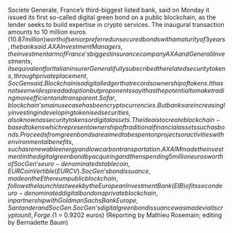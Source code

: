 Societe Generale, France’s third-biggest listed bank, said on Monday it issued its first so-called digital green bond on a public blockchain, as the lender seeks to build expertise in crypto services.
The inaugural transaction amounts to 10 million euros ($10.87 million) worth of senior preferred unsecured bonds with a maturity of 3 years, the bank said.
AXA Investment Managers, the investment arm of France’s biggest insurance company AXA and Generali Investments, its equivalent for Italian insurer Generali fully subscribed the related security tokens, through private placement, SocGen said.
Blockchain is a digital ledger that records ownership of tokens. It has not seen widespread adoption but proponents say it has the potential to make trading more efficient and transparent.
So far, blockchain’s main use case has been cryptocurrencies. But banks are increasingly investing in developing tokenised securities, also known as security tokens or digital assets. The idea is to create blockchain-based tokens which represent ownership of traditional financial assets such as bonds.
Proceeds from green bonds are aimed to be spent on projects or activities with environmental benefits, such as renewable energy and low carbon transportation.
AXA IM made the investment in the digital green bond by acquiring and then spending 5 million euros worth of SocGen’s euro-denominated stablecoin, EUR CoinVertible (EURCV).
SocGen’s bond issuance, made on the Ethereum public blockchain, follows the launch last week by the European Investment Bank (EIB) of its second euro-denominated digital bond on a private blockchain, in partnership with Goldman Sachs Bank Europe, Santander and SocGen.
SocGen’s digital green bond issuance was made via its crypto unit, Forge.
($1 = 0.9202 euros)
(Reporting by Mathieu Rosemain; editing by Bernadette Baum)
